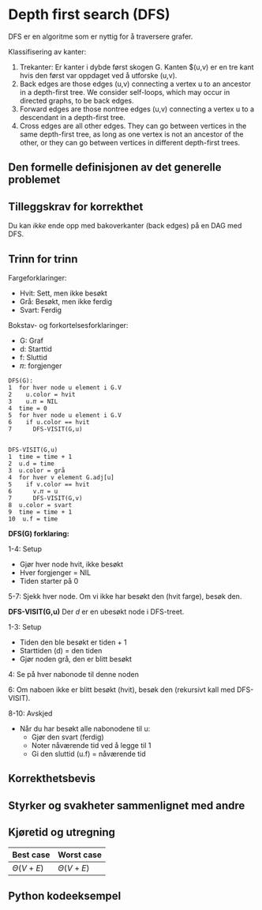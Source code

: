 # Depth first search (DFS)
<!-- [H3] Forstå DFS og parentesteoremet -->

<!--
1. Kjenne den formelle definisjonen av det generelle problemet den løser
2. Kjenne til eventuelle tilleggskrav den stiller for å være korrekt
3. Vite hvordan den oppfører seg; kunne utføre algoritmen, trinn for trinn!
4. Forstå korrekthetsbeviset; hvordan og hvorfor virker algoritmen egentlig?
5. Kjenne til eventuelle styrker eller svakheter, sammenlignet med andre
6. Kjenne kjøretidene under ulike omstendigheter, og forstå utregningen
-->

DFS er en algoritme som er nyttig for å traversere grafer.

Klassifisering av kanter:

1. Trekanter: Er kanter i dybde først skogen G. Kanten $(u,v) er en tre kant hvis den først var oppdaget ved å utforske (u,v).
2. Back edges are those edges (u,v) connecting a vertex u to an ancestor in a depth-first tree. We consider self-loops, which may occur in directed graphs, to be back edges.
3. Forward edges are those nontree edges (u,v) connecting a vertex u to a descendant in a depth-first tree.
4. Cross edges are all other edges. They can go between vertices in the same depth-first tree, as long as one vertex is not an ancestor of the other, or they can go between vertices in different depth-first trees.

## Den formelle definisjonen av det generelle problemet
<!-- Et problem er relasjonen mellom input og output -->

## Tilleggskrav for korrekthet
<!-- Korrekhet: algoritmer virker, gir det svaret den skal -->
<!-- Eks: Binary search må ha en sortert liste -->

Du kan _ikke_ ende opp med bakoverkanter (back edges) på en DAG med DFS.

## Trinn for trinn
<!-- Pseudokode med forklaring -->

Fargeforklaringer:

- Hvit: Sett, men ikke besøkt
- Grå: Besøkt, men ikke ferdig
- Svart: Ferdig

Bokstav- og forkortelsesforklaringer:

- G: Graf
- d: Starttid
- f: Sluttid
- 𝜋: forgjenger

```pseudo
DFS(G):
1  for hver node u element i G.V
2    u.color = hvit
3    u.𝜋 = NIL
4  time = 0
5  for hver node u element i G.V
6    if u.color == hvit
7      DFS-VISIT(G,u)


DFS-VISIT(G,u)
1  time = time + 1
2  u.d = time
3  u.color = grå
4  for hver v element G.adj[u]
5    if v.color == hvit
6      v.𝜋 = u
7      DFS-VISIT(G,v)
8  u.color = svart
9  time = time + 1
10  u.f = time
```

**DFS(G) forklaring:**

1-4: Setup

- Gjør hver node hvit, ikke besøkt
- Hver forgjenger = NIL
- Tiden starter på 0

5-7: Sjekk hver node. Om vi ikke har besøkt den (hvit farge), besøk den.

**DFS-VISIT(G,u)** Der $d$ er en ubesøkt node i DFS-treet.

1-3: Setup

- Tiden den ble besøkt er tiden + 1
- Starttiden (d) = den tiden
- Gjør noden grå, den er blitt besøkt

4: Se på hver nabonode til denne noden

6: Om naboen ikke er blitt besøkt (hvit), besøk den (rekursivt kall med DFS-VISIT).

8-10: Avskjed

- Når du har besøkt alle nabonodene til u:
  - Gjør den svart (ferdig)
  - Noter nåværende tid ved å legge til 1
  - Gi den sluttid (u.f) = nåværende tid

## Korrekthetsbevis

## Styrker og svakheter sammenlignet med andre

## Kjøretid og utregning
<!-- Under ulike omstendigheter -->

Best case | Worst case
---------|----------
$\Theta(V+E)$ | $\Theta(V+E)$

## Python kodeeksempel
